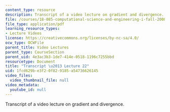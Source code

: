 ```yaml
---
content_type: resource
description: Transcript of a video lecture on gradient and divergence.
file: /courses/18-085-computational-science-and-engineering-i-fall-2008/1fcd629be3f20f829185a54736626145_18-085F08-L22.pdf
file_type: application/pdf
learning_resource_types:
- Lecture Videos
license: https://creativecommons.org/licenses/by-nc-sa/4.0/
ocw_type: OCWFile
parent_title: Video Lectures
parent_type: CourseSection
parent_uid: 4e3ac3b3-1de7-414e-0518-1196c7255bbd
resourcetype: Document
title: "Transcript \u2013 Lecture 22"
uid: 1fcd629b-e3f2-0f82-9185-a54736626145
video_files:
  video_thumbnail_file: null
video_metadata:
  youtube_id: null
---
```

Transcript of a video lecture on gradient and divergence.